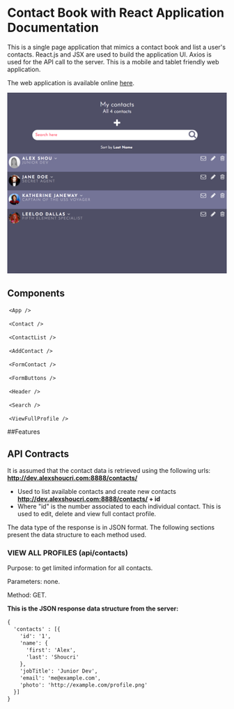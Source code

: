 # Contact Book with React Application Documentation
This is a single page application that mimics a contact book and list a user's contacts. React.js and JSX are used to build the application UI. Axios is used for the API call to the server. This is a mobile and tablet friendly web application.

The web application is available online [here](http://alexshoucri.com/contacts-react/build).

![](header.png)

## Components
&nbsp;```<App />```

&nbsp;```<Contact />```

&nbsp;```<ContactList />```

&nbsp;```<AddContact />```

&nbsp;```<FormContact />```

&nbsp;```<FormButtons />```

&nbsp;```<Header />```

&nbsp;```<Search />```

&nbsp;```<ViewFullProfile />```

##Features


## API Contracts
It is assumed that the contact data is retrieved using the following urls:
**http://dev.alexshoucri.com:8888/contacts/**
- Used to list available contacts and create new contacts
**http://dev.alexshoucri.com:8888/contacts/ + id**
- Where "id" is the number associated to each individual contact. This is used to edit, delete and view full contact profile.

The data type of the response is in JSON format. The following sections present the data structure to each method used.

### VIEW ALL PROFILES (api/contacts)
Purpose: to get limited information for all contacts.

Parameters: none.

Method: GET.

**This is the JSON response data structure from the server:**
```
{
  'contacts' : [{
    'id': '1',
    'name': {
      'first': 'Alex',
      'last': 'Shoucri'
    },
    'jobTitle': 'Junior Dev',
    'email': 'me@example.com',
    'photo': 'http://example.com/profile.png'
  }]
}
```

